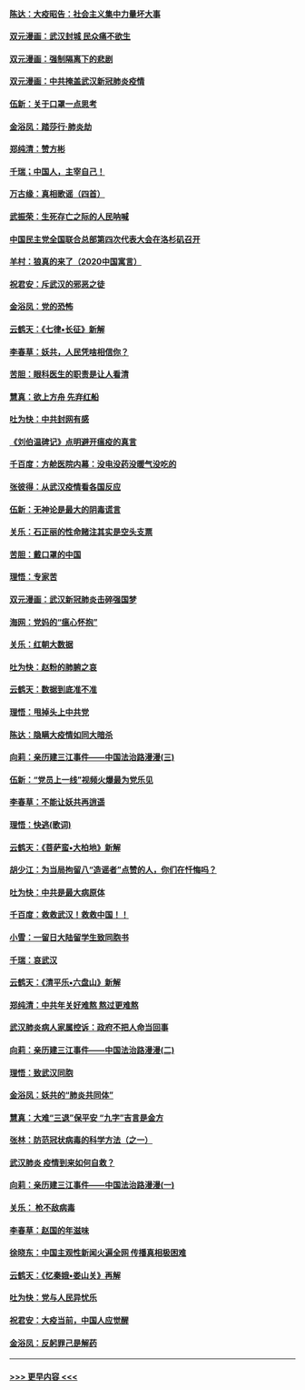#### [陈达：大疫昭告：社会主义集中力量坏大事](../pages/nsc993/n11859419.md?t=02111933) 
#### [双元漫画：武汉封城 民众痛不欲生](../pages/nsc993/n11859287.md?t=02111933) 
#### [双元漫画：强制隔离下的悲剧](../pages/nsc993/n11859244.md?t=02111933) 
#### [双元漫画：中共掩盖武汉新冠肺炎疫情](../pages/nsc993/n11858249.md?t=02111933) 
#### [伍新：关于口罩一点思考](../pages/nsc993/n11859195.md?t=02111933) 
#### [金浴凤：踏莎行‧肺炎劫](../pages/nsc993/n11858227.md?t=02111933) 
#### [郑纯清：赞方彬](../pages/nsc993/n11856803.md?t=02111933) 
#### [千瑞；中国人，主宰自己！](../pages/nsc993/n11856793.md?t=02111933) 
#### [万古缘：真相歌谣（四首）](../pages/nsc993/n11856263.md?t=02111933) 
#### [武振荣：生死存亡之际的人民呐喊](../pages/nsc993/n11856256.md?t=02111933) 
#### [中国民主党全国联合总部第四次代表大会在洛杉矶召开](../pages/nsc993/n11856344.md?t=02111933) 
#### [羊村：狼真的来了（2020中国寓言）](../pages/nsc993/n11856229.md?t=02111933) 
#### [祝君安：斥武汉的邪恶之徒](../pages/nsc993/n11855861.md?t=02111933) 
#### [金浴凤：党的恐怖](../pages/nsc993/n11855849.md?t=02111933) 
#### [云鹤天：《七律▪长征》新解](../pages/nsc993/n11855479.md?t=02111933) 
#### [李春草：妖共，人民凭啥相信你？](../pages/nsc993/n11855196.md?t=02111933) 
#### [苦胆：眼科医生的职责是让人看清](../pages/nsc993/n11853840.md?t=02111933) 
#### [慧真：欲上方舟 先弃红船](../pages/nsc993/n11853483.md?t=02111933) 
#### [吐为快：中共封网有感](../pages/nsc993/n11852575.md?t=02111933) 
#### [《刘伯温碑记》点明避开瘟疫的真言](../pages/nsc993/n11852128.md?t=02111933) 
#### [千百度：方舱医院内幕：没电没药没暖气没吃的](../pages/nsc993/n11850211.md?t=02111933) 
#### [张彼得：从武汉疫情看各国反应](../pages/nsc993/n11850102.md?t=02111933) 
#### [伍新：无神论是最大的阴毒谎言](../pages/nsc993/n11846129.md?t=02111933) 
#### [关乐：石正丽的性命赌注其实是空头支票](../pages/nsc993/n11846109.md?t=02111933) 
#### [苦胆：戴口罩的中国](../pages/nsc993/n11845576.md?t=02111933) 
#### [理悟：专家苦](../pages/nsc993/n11845564.md?t=02111933) 
#### [双元漫画：武汉新冠肺炎击碎强国梦](../pages/nsc993/n11843320.md?t=02111933) 
#### [海网：党妈的“瘟心怀抱”](../pages/nsc993/n11840740.md?t=02111933) 
#### [关乐：红朝大数据](../pages/nsc993/n11840675.md?t=02111933) 
#### [吐为快：赵粉的肺腑之哀](../pages/nsc993/n11840618.md?t=02111933) 
#### [云鹤天：数据到底准不准](../pages/nsc993/n11840325.md?t=02111933) 
#### [理悟：甩掉头上中共党](../pages/nsc993/n11838826.md?t=02111933) 
#### [陈达：隐瞒大疫情如同大暗杀](../pages/nsc993/n11838771.md?t=02111933) 
#### [向莉：亲历建三江事件——中国法治路漫漫(三)](../pages/nsc993/n11831825.md?t=02111933) 
#### [伍新：“党员上一线”视频火爆最为党乐见](../pages/nsc993/n11838200.md?t=02111933) 
#### [李春草：不能让妖共再逍遥](../pages/nsc993/n11838102.md?t=02111933) 
#### [理悟：快逃(歌词)](../pages/nsc993/n11838083.md?t=02111933) 
#### [云鹤天：《菩萨蛮▪大柏地》新解](../pages/nsc993/n11838059.md?t=02111933) 
#### [胡少江：为当局拘留八“造谣者”点赞的人，你们在忏悔吗？](../pages/nsc993/n11836801.md?t=02111933) 
#### [吐为快：中共是最大病原体](../pages/nsc993/n11836748.md?t=02111933) 
#### [千百度：救救武汉！救救中国！！](../pages/nsc993/n11836145.md?t=02111933) 
#### [小雪：一留日大陆留学生致同胞书](../pages/nsc993/n11834624.md?t=02111933) 
#### [千瑞：哀武汉](../pages/nsc993/n11833647.md?t=02111933) 
#### [云鹤天：《清平乐▪六盘山》新解](../pages/nsc993/n11833611.md?t=02111933) 
#### [郑纯清：中共年关好难熬 熬过更难熬](../pages/nsc993/n11833489.md?t=02111933) 
#### [武汉肺炎病人家属控诉：政府不把人命当回事](../pages/nsc993/n11833205.md?t=02111933) 
#### [向莉：亲历建三江事件——中国法治路漫漫(二)](../pages/nsc993/n11829102.md?t=02111933) 
#### [理悟：致武汉同胞](../pages/nsc993/n11831522.md?t=02111933) 
#### [金浴凤：妖共的“肺炎共同体”](../pages/nsc993/n11829448.md?t=02111933) 
#### [慧真：大难“三退”保平安 “九字”吉言是金方](../pages/nsc993/n11829501.md?t=02111933) 
#### [张林：防范冠状病毒的科学方法（之一）](../pages/nsc993/n11828618.md?t=02111933) 
#### [武汉肺炎 疫情到来如何自救？](../pages/nsc993/n11827632.md?t=02111933) 
#### [向莉：亲历建三江事件——中国法治路漫漫(一)](../pages/nsc993/n11827190.md?t=02111933) 
#### [关乐： 枪不敌病毒](../pages/nsc993/n11826746.md?t=02111933) 
#### [李春草：赵国的年滋味](../pages/nsc993/n11826321.md?t=02111933) 
#### [徐晓东：中国主观性新闻火遍全网 传播真相极困难](../pages/nsc993/n11826508.md?t=02111933) 
#### [云鹤天：《忆秦娥▪娄山关》再解](../pages/nsc993/n11824682.md?t=02111933) 
#### [吐为快：党与人民异忧乐](../pages/nsc993/n11824660.md?t=02111933) 
#### [祝君安：大疫当前，中国人应觉醒](../pages/nsc993/n11821946.md?t=02111933) 
#### [金浴凤：反躬罪己是解药](../pages/nsc993/n11820280.md?t=02111933) 

----
#### [ >>> 更早内容 <<< ](../indexes/nsc993-earlier.md)
